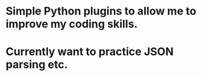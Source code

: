 # Simple Python plugins to allow me to improve my coding skills.
# Currently want to practice JSON parsing etc.